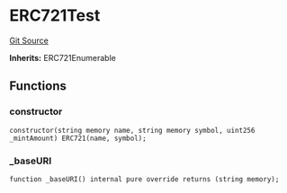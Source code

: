 # ERC721Test
[Git Source](https://github.com/hyperlane-xyz/hyperlane-monorepo/blob/60f321f452052881dce4e22999022e11fc117456/contracts/test/ERC721Test.sol)

**Inherits:**
ERC721Enumerable


## Functions
### constructor


```solidity
constructor(string memory name, string memory symbol, uint256 _mintAmount) ERC721(name, symbol);
```

### _baseURI


```solidity
function _baseURI() internal pure override returns (string memory);
```

